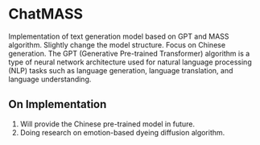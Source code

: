 # ChatMASS
 Implementation of text generation model based on GPT and MASS algorithm. Slightly change the model structure. Focus on Chinese generation.
 The GPT (Generative Pre-trained Transformer) algorithm is a type of neural network architecture used for natural language processing (NLP) tasks such as language generation, language translation, and language understanding.

## On Implementation
1. Will provide the Chinese pre-trained model in future.
2. Doing research on emotion-based dyeing diffusion algorithm.
